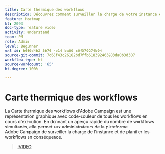 ```yaml
---
title: Carte thermique des workflows
description: Découvrez comment surveiller la charge de votre instance et planifier les workflows en conséquence.
feature: Heatmap
kt: 2093
doc-type: feature video
activity: understand
team: PM
role: Admin
level: Beginner
exl-id: b6d0d4b2-3b76-4e14-ba80-c0f370274b04
source-git-commit: 7d63f43c26182bd7ffb618392463283da0b3d307
workflow-type: ht
source-wordcount: '65'
ht-degree: 100%

---
```


# Carte thermique des workflows

La Carte thermique des workflows d&#39;Adobe Campaign est une représentation graphique avec code-couleur de tous les workflows en cours d&#39;exécution. En donnant un aperçu rapide du nombre de workflows simultanés, elle permet aux administrateurs de la plateforme Adobe Campaign de surveiller la charge de l&#39;instance et de planifier les workflows en conséquence.

>[!VIDEO](https://video.tv.adobe.com/v/25558?quality=12)
